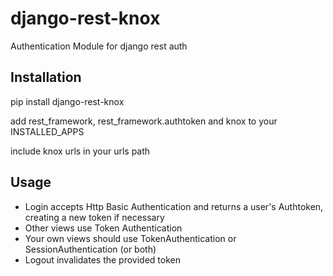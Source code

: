 # django-rest-knox
Authentication Module for django rest auth

## Installation

pip install django-rest-knox

add rest_framework, rest_framework.authtoken and knox to your INSTALLED_APPS

include knox urls in your urls path

## Usage

- Login accepts Http Basic Authentication and returns a user's Authtoken,
  creating a new token if necessary
- Other views use Token Authentication
- Your own views should use TokenAuthentication or SessionAuthentication (or both)
- Logout invalidates the provided token
